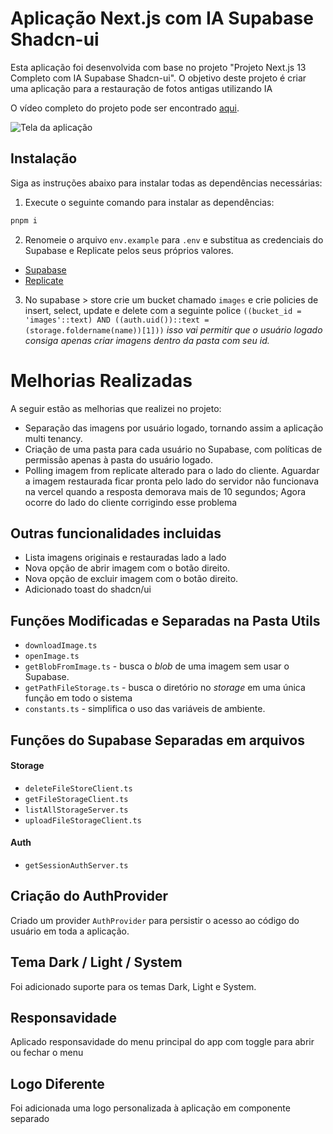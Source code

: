 # Aplicação Next.js com IA Supabase Shadcn-ui

Esta aplicação foi desenvolvida com base no projeto "Projeto Next.js 13 Completo com IA Supabase Shadcn-ui". 
O objetivo deste projeto é criar uma aplicação para a restauração de fotos antigas utilizando IA

O vídeo completo do projeto pode ser encontrado [aqui](https://www.youtube.com/watch?v=KHKpKR1NuaU&t=2s&ab_channel=DeveloperDeck101).



![Tela da aplicação]([url_da_imagem](https://raw.githubusercontent.com/devmaicon85/restore-image-ia/main/image-app.png))


## Instalação

Siga as instruções abaixo para instalar todas as dependências necessárias:

1. Execute o seguinte comando para instalar as dependências:

```bash
pnpm i
```

2. Renomeie o arquivo `env.example` para `.env` e substitua as credenciais do Supabase e Replicate pelos seus próprios valores.

- [Supabase](https://supabase.com/)
- [Replicate](https://replicate.com/)

3. No supabase > store crie um bucket chamado `images` e crie policies de insert, select, update e delete com a seguinte police
   `((bucket_id = 'images'::text) AND ((auth.uid())::text = (storage.foldername(name))[1]))`
   _isso vai permitir que o usuário logado consiga apenas criar imagens dentro da pasta com seu id._

# Melhorias Realizadas

A seguir estão as melhorias que realizei no projeto:

- Separação das imagens por usuário logado, tornando assim a aplicação multi tenancy.
- Criação de uma pasta para cada usuário no Supabase, com políticas de permissão apenas à pasta do usuário logado.
- Polling imagem from replicate alterado para o lado do cliente. Aguardar a imagem restaurada ficar pronta pelo lado do servidor não funcionava na vercel quando a resposta demorava mais de 10 segundos; Agora ocorre do lado do cliente corrigindo esse problema


## Outras funcionalidades incluidas
- Lista imagens originais e restauradas lado a lado
- Nova opção de abrir imagem com o botão direito.
- Nova opção de excluir imagem com o botão direito.
- Adicionado toast do shadcn/ui


## Funções Modificadas e Separadas na Pasta Utils

- `downloadImage.ts`
- `openImage.ts`
- `getBlobFromImage.ts` - busca o *blob* de uma imagem sem usar o Supabase.
- `getPathFileStorage.ts` - busca o diretório no *storage* em uma única função em todo o sistema
- `constants.ts` - simplifica o uso das variáveis de ambiente.

## Funções do Supabase Separadas em arquivos

#### Storage

- `deleteFileStoreClient.ts`
- `getFileStorageClient.ts`
- `listAllStorageServer.ts`
- `uploadFileStorageClient.ts`

#### Auth

- `getSessionAuthServer.ts`

## Criação do AuthProvider

Criado um provider `AuthProvider` para persistir o acesso ao código do usuário em toda a aplicação.

## Tema Dark / Light / System

Foi adicionado suporte para os temas Dark, Light e System.


## Responsavidade

Aplicado responsavidade do menu principal do app com toggle para abrir ou fechar o menu

## Logo Diferente

Foi adicionada uma logo personalizada à aplicação em componente separado

